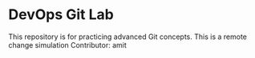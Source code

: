 # DevOps Git Lab
This repository is for practicing advanced Git concepts.
This is a remote change simulation
Contributor: amit
